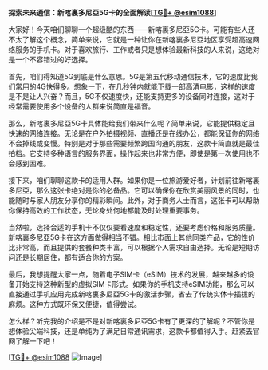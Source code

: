 **探索未来通信：新喀裏多尼亞5G卡的全面解读[[TG💪+ @esim1088](https://t.me/s/esim1088)]**

大家好！今天咱们聊聊一个超级酷的东西——新喀裏多尼亞5G卡。可能有些人还不太了解这个概念，简单来说，它就是一种让你在新喀裏多尼亞地区享受超高速网络服务的手机卡。对于喜欢旅行、工作或者只是想体验最新科技的人来说，这绝对是一个不容错过的好选择。

首先，咱们得知道5G到底是什么意思。5G是第五代移动通信技术，它的速度比我们常用的4G快得多。想象一下，在几秒钟内就能下载一部高清电影，这样的速度是不是让人兴奋？而且，5G不仅速度快，还能支持更多的设备同时连接，这对于经常需要使用多个设备的人群来说简直是福音。

那么，新喀裏多尼亞5G卡具体能给我们带来什么呢？简单来说，它能提供稳定且快速的网络连接。无论是在户外拍摄视频、直播还是在线办公，都能保证你的网络不会掉线或变慢。特别是对于那些需要频繁跨国沟通的朋友，这款卡简直就是最佳拍档。它支持多种语言的服务界面，操作起来也非常方便，即使是第一次使用也不会感到困难。

接下来，咱们聊聊这款卡的适用人群。如果你是一位旅游爱好者，计划前往新喀裏多尼亞，那么这张卡绝对是你的必备品。它可以确保你在欣赏美丽风景的同时，也能随时与家人朋友分享你的精彩瞬间。此外，对于商务人士而言，这张卡可以帮助你保持高效的工作状态，无论身处何地都能及时处理重要事务。

当然啦，选择合适的手机卡不仅仅要看速度和稳定性，还要考虑价格和服务质量。新喀裏多尼亞5G卡在这方面做得相当不错。相比市面上其他同类产品，它的性价比非常高，而且提供的套餐种类丰富，可以根据个人需求自由选择。无论是短期访问还是长期居住，都有适合你的方案。

最后，我想提醒大家一点，随着电子SIM卡（eSIM）技术的发展，越来越多的设备开始支持这种新型的虚拟SIM卡形式。如果你的手机支持eSIM功能，那么可以直接通过手机应用完成新喀裏多尼亞5G卡的激活步骤，省去了传统实体卡插拔的麻烦。这种方式既环保又便捷，值得尝试。

怎么样？听完我的介绍是不是对新喀裏多尼亞5G卡有了更深的了解呢？不管你是想体验尖端科技，还是单纯为了满足日常通讯需求，这款卡都值得入手。赶紧去官网了解一下吧！

[[TG💪+ @esim1088](https://t.me/s/esim1088) ![Image](https://i.postimg.cc/4NQfJmqS/Snipaste-2025-05-13-00-14-12.png)]